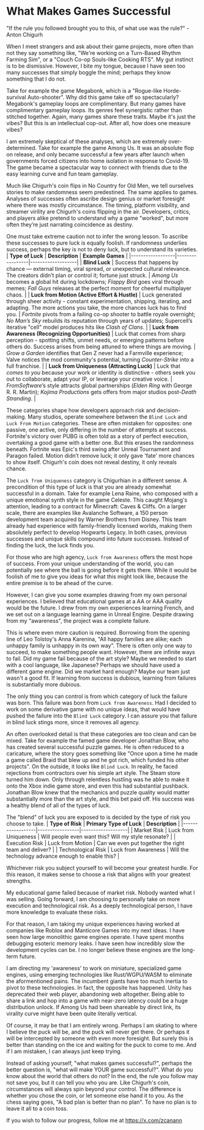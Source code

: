 # What Makes Games Successful
"If the rule you followed brought you to this, of what use was the rule?" - Anton Chigurh

When I meet strangers and ask about their game projects, more often than not they say something like, "We're working on a Turn-Based Rhythm Farming Sim", or a "Couch Co-op Souls-like Cooking RTS". My gut instinct is to be dismissive. However, I bite my tongue, because I have seen too many successes that simply boggle the mind; perhaps they know something that I do not.

Take for example the game Megabonk, which is a "Rogue-like Horde-survival Auto-shooter". Why did this game take off so spectacularly? Megabonk's gameplay loops are complimentary. But many games have complimentary gameplay loops. Its genres feel synergistic rather than stitched together. Again, many games share these traits. Maybe it's just the vibes? But this is an intellectual cop-out. After all, how does one measure vibes?

I am extremely skeptical of these analyses, which are extremely over-determined. Take for example the game Among Us. It was an absolute flop on release, and only became successful a few years after launch when governments forced citizens into home isolation in response to Covid-19. The game became a spectacular way to connect with friends due to the easy learning curve and fun team gameplay.

Much like Chigurh's coin flips in No Country for Old Men, we tell ourselves stories to make randomness seem predestined. The same applies to games. Analyses of successes often ascribe design genius or market foresight where there was mostly circumstance. The timing, platform visibility, and streamer virility are Chigurh's coins flipping in the air. Developers, critics, and players alike pretend to understand why a game "worked", but more often they’re just narrating coincidence as destiny.

One must take extreme caution not to infer the wrong lesson. To ascribe these successes to pure luck is equally foolish. If randomness underlies success, perhaps the key is not to deny luck, but to understand its varieties.
| **Type of Luck** | **Description** | **Example Games** |
|------------------|-----------------|-------------------|
| **Blind Luck** | Success that happens by chance — external timing, viral spread, or unexpected cultural relevance. The creators didn’t plan or control it; fortune just struck. | *Among Us* becomes a global hit during lockdowns; *Flappy Bird* goes viral through memes; *Fall Guys* releases at the perfect moment for cheerful multiplayer chaos. |
| **Luck from Motion (Active Effort & Hustle)** | Luck generated through sheer activity - constant experimentation, shipping, iterating, and adapting. The more actions you take, the more chances luck has to find you. | *Fortnite* pivots from a failing co-op shooter to battle royale overnight; *No Man’s Sky* rebuilds its reputation through years of updates; Supercell’s iterative "cell" model produces hits like *Clash of Clans*. |
| **Luck from Awareness (Recognizing Opportunities)** | Luck that comes from sharp perception - spotting shifts, unmet needs, or emerging patterns before others do. Success arises from being attuned to where things are moving. | *Grow a Garden* identifies that Gen Z never had a Farmville experience; Valve notices the mod community's potential, turning *Counter-Strike* into a full franchise. |
| **Luck from Uniqueness (Attracting Luck)** | Luck that *comes to you* because your work or identity is distinctive - others seek you out to collaborate, adapt your IP, or leverage your creative voice. | *FromSoftware*’s style attracts global partnerships (*Elden Ring* with George R. R. Martin); *Kojima Productions* gets offers from major studios post-*Death Stranding*. |

These categories shape how developers approach risk and decision-making. Many studios, operate somewhere between the `Blind Luck` and `Luck From Motion` categories. These are often mistaken for opposites: one passive, one active, only differing in the number of attempts at success. Fortnite's victory over PUBG is often told as a story of perfect execution, overtaking a good game with a better one. But this erases the randomness beneath. Fortnite was Epic's third swing after Unreal Tournament and Paragon failed. Motion didn’t remove luck; it only gave 'fate' more chances to show itself. Chigurh's coin does not reveal destiny, it only reveals chance.

The `Luck from Uniqueness` category is Chigurhian in a different sense. A precondition of this type of luck is that you are already somewhat successful in a domain. Take for example Lena Raine, who composed with a unique emotional synth style in the game Celeste. This caught Mojang's attention, leading to a contract for Minecraft: Caves & Cliffs. On a larger scale, there are examples like Avalanche Software, a 150 person development team acquired by Warner Brothers from Disney. This team already had experience with family-friendly licensed worlds, making them absolutely perfect to develop Hogwarts Legacy. In both cases, previous successes and unique skills compound into future successes. Instead of finding the luck, the luck finds you.

For those who are high agency, `Luck from Awareness` offers the most hope of success. From your unique understanding of the world, you can potentially see where the ball is going before it gets there. While it would be foolish of me to give you ideas for what this might look like, because the entire premise is to be ahead of the curve.

However, I can give you some examples drawing from my own personal experiences. I believed that educational games at a AA or AAA quality would be the future. I drew from my own experiences learning French, and we set out on a language learning game in Unreal Engine. Despite drawing from my "awareness", the project was a complete failure.

This is where even more caution is required. Borrowing from the opening line of Leo Tolstoy's Anna Karenina, "All happy families are alike; each unhappy family is unhappy in its own way". There is often only one way to succeed, to make something people want. However, there are infinite ways to fail. Did my game fail because of the art style? Maybe we needed to start with a cool language, like Japanese? Perhaps we should have used a different game engine. Did we market hard enough? Maybe our team just wasn't a good fit. If learning from success is dubious, learning from failures is substantially more dubious.

The only thing you can control is from which category of luck the failure was born. This failure was born from `Luck from Awareness`. Had I decided to work on some derivative game with no unique ideas, that would have pushed the failure into the `Blind Luck` category. I can assure you that failure in blind luck stings more, since it removes all agency.

An often overlooked detail is that these categories are too clean and can be mixed. Take for example the famed game developer Jonathan Blow, who has created several successful puzzle games. He is often reduced to a caricature, where the story goes something like "Once upon a time he made a game called Braid that blew up and he got rich, which funded his other projects". On the outside, it looks like `Blind Luck`. In reality, he faced rejections from contractors over his simple art style. The Steam store turned him down. Only through relentless hustling was he able to make it onto the Xbox indie game store, and even this had substantial pushback. Jonathan Blow knew that the mechanics and puzzle quality would matter substantially more than the art style, and this bet paid off. His success was a healthy blend of all of the types of luck.

The "blend" of luck you are exposed to is decided by the type of risk you choose to take.
| **Type of Risk** | **Primary Type of Luck** | **Description** |
|------------------|-----------------|-------------------|
| Market Risk | Luck from Uniqueness | Will people even want this? Will my style resonate? |
| Execution Risk | Luck from Motion | Can we even put together the right team and deliver? |
| Technological Risk | Luck from Awareness | Will the technology advance enough to enable this? |

Whichever risk you subject yourself to will become your greatest hurdle. For this reason, it makes sense to choose a risk that aligns with your greatest strengths.

My educational game failed because of market risk. Nobody wanted what I was selling. Going forward, I am choosing to personally take on more execution and technological risk. As a deeply technological person, I have more knowledge to evaluate these risks.

For that reason, I am taking my unique experiences having worked at companies like Roblox and Manticore Games into my next ideas. I have seen how large monolithic game engines operate. I have spent months debugging esoteric memory leaks. I have seen how incredibly slow the development cycles can be. I no longer believe these engines are the long-term future.

I am directing my 'awareness' to work on miniature, specialized game engines, using emerging technologies like Rust/WGPU/WASM to eliminate the aformentioned pains. The incumbent giants have too much inertia to pivot to these technologies. In fact, the opposite has happened. Unity has deprecated their web player, abandoning web altogether. Being able to share a link and hop into a game with near-zero latency could be a huge distribution unlock. If Among Us had been shareable by direct link, its virality curve might have been quite literally vertical.

Of course, it may be that I am entirely wrong. Perhaps I am skating to where I believe the puck will be, and the puck will never get there. Or perhaps it will be intercepted by someone with even more foresight. But surely this is better than standing on the ice and waiting for the puck to come to me. And if I am mistaken, I can always just keep trying.

Instead of asking yourself, "what makes games successful?", perhaps the better question is, "what will make YOUR game successful?". What do you know about the world that others do not? In the end, the rule you follow may not save you, but it can tell you who you are. Like Chigurh's coin, circumstances will always spin beyond your control. The difference is whether you chose the coin, or let someone else hand it to you. As the chess saying goes, "A bad plan is better than no plan". To have no plan is to leave it all to a coin toss.

If you wish to follow our progress, follow me at https://x.com/zcanann
